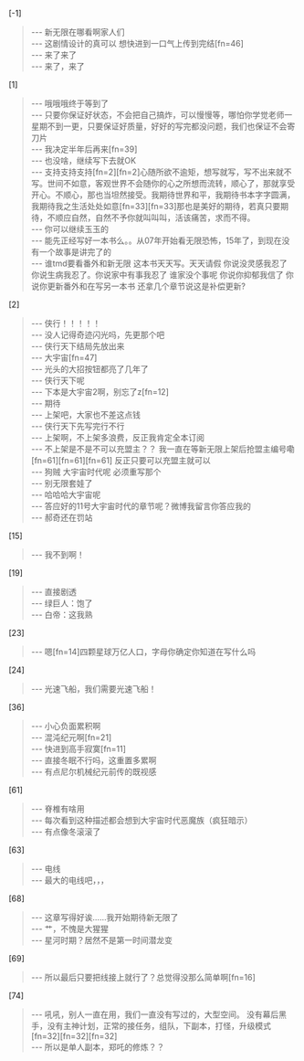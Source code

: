 
[-1] 
>--- 新无限在哪看啊家人们<br>
>--- 这剧情设计的真可以 想快进到一口气上传到完结[fn=46]<br>
>--- 来了来了<br>
>--- 来了，来了<br>

[1] 
>--- 哦哦哦终于等到了<br>
>--- 只要你保证好状态，不会把自己搞炸，可以慢慢等，哪怕你学觉老师一星期不到一更，只要保证好质量，好好的写完都没问题，我们也保证不会寄刀片<br>
>--- 我决定半年后再来[fn=39]<br>
>--- 也没啥，继续写下去就OK<br>
>--- 支持支持支持[fn=2][fn=2]心随所欲不逾矩，想写就写，写不出来就不写。世间不如意，客观世界不会随你的心之所想而流转，顺心了，那就享受开心。不顺心，那也当坦然接受。我期待世界和平，我期待书本字字圆满，我期待我之生活处处如意[fn=33][fn=33]那也是美好的期待，若真只要期待，不顺应自然，自然不予你就叫叫叫，活该痛苦，求而不得。<br>
>--- 你可以继续玉玉的<br>
>--- 能先正经写好一本书么。。从07年开始看无限恐怖，15年了，到现在没有一个故事是讲完了的<br>
>--- 谁tmd要看番外和新无限 这本书天天写。天天请假 你说没灵感我忍了 你说生病我忍了。你说家中有事我忍了 谁家没个事呢 你说你抑郁我信了 你说你更新番外和在写另一本书 还拿几个章节说这是补偿更新?<br>

[2] 
>--- 侠行！！！！！<br>
>--- 没人记得奇迹闪光吗，先更那个吧<br>
>--- 侠行天下结局先放出来<br>
>--- 大宇宙[fn=47]<br>
>--- 光头的大招按钮都亮了几年了<br>
>--- 侠行天下呢<br>
>--- 下本是大宇宙2啊，别忘了z[fn=12]<br>
>--- 期待<br>
>--- 上架吧，大家也不差这点钱<br>
>--- 侠行天下先写完行不行<br>
>--- 上架啊，不上架多浪费，反正我肯定全本订阅<br>
>--- 不上架是不是不可以充盟主？？ 我一直在等新无限上架后抢盟主编号嘞[fn=61][fn=61][fn=61] 反正只要可以充盟主就可以<br>
>--- 狗贼 大宇宙时代呢 必须重写那个<br>
>--- 别无限套娃了<br>
>--- 哈哈哈大宇宙呢<br>
>--- 答应好的11号大宇宙时代的章节呢？微博我留言你答应我的<br>
>--- 郝奇还在罚站<br>

[15] 
>--- 我不到啊！<br>

[19] 
>--- 直接剧透<br>
>--- 绿巨人：饱了<br>
>--- 白帝：这我熟<br>

[23] 
>--- 嗯[fn=14]四颗星球万亿人口，字母你确定你知道在写什么吗<br>

[24] 
>--- 光速飞船，我们需要光速飞船！<br>

[36] 
>--- 小心负面累积啊<br>
>--- 混沌纪元啊[fn=21]<br>
>--- 快进到高手寂寞[fn=11]<br>
>--- 直接冬眠不行吗，这重置多累啊<br>
>--- 有点尼尔机械纪元前传的既视感<br>

[61] 
>--- 脊椎有啥用<br>
>--- 每次看到这种描述都会想到大宇宙时代恶魔族（疯狂暗示）<br>
>--- 有点像冬滚滚了<br>

[63] 
>--- 电线<br>
>--- 最大的电线吧，，，<br>

[68] 
>--- 这章写得好诶……我开始期待新无限了<br>
>--- 艹，不愧是大猩猩<br>
>--- 星河时期？居然不是第一时间潜龙变<br>

[69] 
>--- 所以最后只要把线接上就行了？总觉得没那么简单啊[fn=16]<br>

[74] 
>--- 吼吼，别人一直在用，我们一直没有写过的，大型空间。  没有幕后黑手，没有主神计划，正常的接任务，组队，下副本，打怪，升级模式[fn=32][fn=32][fn=32]<br>
>--- 所以是单人副本，郑吒的修炼？？<br>
